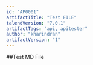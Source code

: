 ```yaml
---
id: "AP0001"
artifactTitle: "Test FILE"
talendVersion: "7.0.1"
artifactTags: "api, apitester"
author: "kharindran"
artifactVersion: "1"
---
```


##Test MD File